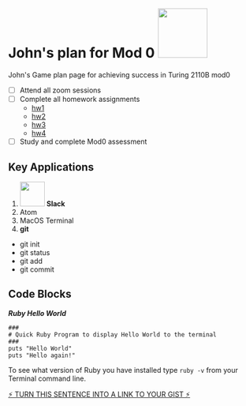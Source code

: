 # John's plan for Mod 0 <img src="https://user-images.githubusercontent.com/91695954/139604301-9729fc3d-67dd-49fe-b3f3-bbcb73c40500.jpeg" width="100" >

John's Game plan page for achieving success in Turing 2110B mod0
- [ ] Attend all zoom sessions
- [ ] Complete all homework assignments
  + [hw1](https://gist.github.com/ericweissman/e00cd29d775218affc1fd337c0008d99)
  + [hw2](https://gist.github.com/ericweissman/75ac9241f134a31ea0ba974ac8ae1f4f)
  + [hw3](https://gist.github.com/ericweissman/917696ddc21a50c3ebcdbb6c471080bd)
  + [hw4](https://gist.github.com/ericweissman/e147726e87bef541fb77fb46d28857e0)
- [ ] Study and complete Mod0 assessment
	
## Key Applications
1. <img src="https://user-images.githubusercontent.com/91695954/139613846-4bd52227-5b5c-4456-84a1-52b8bad1b5e1.png" width="50"> **Slack**
2. Atom
3. MacOS Terminal
4. **git**
  + git init
  + git status
  + git add
  + git commit

## Code Blocks
__*Ruby Hello World*__
```
###
# Quick Ruby Program to display Hello World to the terminal
###
puts "Hello World"
puts "Hello again!"

```

To see what version of Ruby you have installed type `ruby -v` from your Terminal command line.


[⚡️ TURN THIS SENTENCE INTO A LINK TO YOUR GIST ⚡️](https://gist.github.com/jhennnerich/2c5557c44bf188c1f2567399f8d613c2#file-john_hennerich_mod_0_plan-md "John's Mod 0 Plan")
